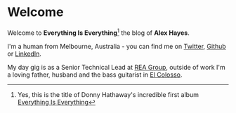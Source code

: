# Welcome

Welcome to **Everything Is Everything**[^1] the blog of **Alex Hayes**.

I'm a human from Melbourne, Australia - you can find me on [Twitter](https://twitter.com/alfoncisco), [Github](https://github.com/alexhayes) or [LinkedIn](https://www.linkedin.com/in/alex--hayes/).

My day gig is as a Senior Technical Lead at [REA Group](https://www.rea-group.com/), outside of work I'm a loving father, husband and the bass guitarist in [El Colosso](https://www.elcolosso.com/).

[^1]: Yes, this is the title of Donny Hathaway's incredible first album [Everything Is Everything](https://en.wikipedia.org/wiki/Everything_Is_Everything_(Donny_Hathaway_album))
